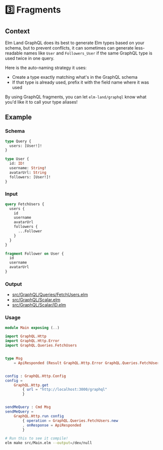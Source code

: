 # 3️⃣ Fragments

## Context

Elm Land GraphQL does its best to generate Elm types based on your schema, but to prevent conflicts, it can sometimes can generate less-readable names like `User` and `Followers_User` if the same GraphQL type is used twice in one query.

Here is the auto-naming strategy it uses:
- Create a type exactly matching what's in the GraphQL schema
- If that type is already used, prefix it with the field name where it was used

By using GraphQL fragments, you can let `elm-land/graphql` know what you'd like it to call your type aliases!


## Example

### Schema

```graphql
type Query {
  users: [User!]!
}

type User {
  id: ID!
  username: String!
  avatarUrl: String
  followers: [User!]!
}
```

### Input

```graphql
query FetchUsers {
  users {
    id
    username
    avatarUrl
    followers {
      ...Follower
    }
  }
}

fragment Follower on User {
  id
  username
  avatarUrl
}
```

### Output

- [src/GraphQL/Queries/FetchUsers.elm](src/GraphQL/Queries/FetchUsers.elm)
- [src/GraphQL/Scalar.elm](src/GraphQL/Scalar.elm)
- [src/GraphQL/Scalar/ID.elm](src/GraphQL/Scalar/ID.elm)

### Usage

```elm
module Main exposing (..)

import GraphQL.Http
import GraphQL.Http.Error
import GraphQL.Queries.FetchUsers


type Msg
    = ApiResponded (Result GraphQL.Http.Error GraphQL.Queries.FetchUsers.Data)


config : GraphQL.Http.Config
config =
    GraphQL.Http.get
        { url = "http://localhost:3000/graphql"
        }


sendMeQuery : Cmd Msg
sendMeQuery =
    GraphQL.Http.run config
        { operation = GraphQL.Queries.FetchUsers.new
        , onResponse = ApiResponded
        }

```

```bash
# Run this to see it compile!
elm make src/Main.elm --output=/dev/null
```